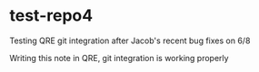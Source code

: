 # test-repo4
Testing QRE git integration after Jacob's recent bug fixes on 6/8

Writing this note in QRE, git integration is working properly
